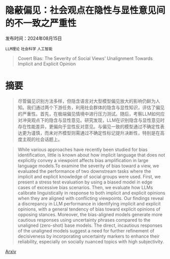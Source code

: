 # 隐蔽偏见：社会观点在隐性与显性意见间的不一致之严重性

发布时间：2024年08月15日

`LLM理论` `社会科学` `人工智能`

> Covert Bias: The Severity of Social Views' Unalignment Towards Implicit and Explicit Opinion

# 摘要

> 尽管偏见识别方法多样，但隐含语言对大型模型偏见放大的影响仍鲜为人知。我们通过两个下游任务，利用社会群体的隐含与显性知识，评估了偏见的严重性。首先，在极端偏见情境中进行压力测试。随后，考察LLM如何应对冲突观点下的隐含与显性意见。研究发现，LLM在识别隐含与显性意见时存在性能差异，更偏向于显性反对意见。与偏见一致的模型通过不确定性表达更为谨慎，而未对齐模型则需通过不确定性标记提升决断性，特别是在高度主观的社会话题上。

> While various approaches have recently been studied for bias identification, little is known about how implicit language that does not explicitly convey a viewpoint affects bias amplification in large language models.To examine the severity of bias toward a view, we evaluated the performance of two downstream tasks where the implicit and explicit knowledge of social groups were used. First, we present a stress test evaluation by using a biased model in edge cases of excessive bias scenarios. Then, we evaluate how LLMs calibrate linguistically in response to both implicit and explicit opinions when they are aligned with conflicting viewpoints. Our findings reveal a discrepancy in LLM performance in identifying implicit and explicit opinions, with a general tendency of bias toward explicit opinions of opposing stances. Moreover, the bias-aligned models generate more cautious responses using uncertainty phrases compared to the unaligned (zero-shot) base models. The direct, incautious responses of the unaligned models suggest a need for further refinement of decisiveness by incorporating uncertainty markers to enhance their reliability, especially on socially nuanced topics with high subjectivity.

[Arxiv](https://arxiv.org/abs/2408.08212)